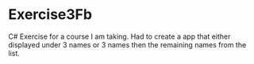 # Exercise3Fb
C# Exercise for a course I am taking. Had to create a app that either displayed under 3 names or 3 names then the remaining names from the list.
